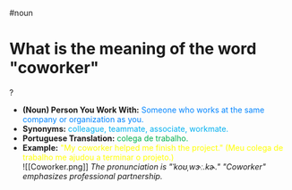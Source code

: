 #noun

# What is the meaning of the word "coworker"  
?
* **(Noun) Person You Work With:** <span style="color:rgb(0, 132, 255)">Someone who works at the same company or organization as you.</span>  
* **Synonyms:** <span style="color:rgb(0, 176, 240)">colleague, teammate, associate, workmate.</span>  
* **Portuguese Translation:** <span style="color:rgb(0, 176, 80)">colega de trabalho.</span>  
* **Example:** <span style="color:rgb(255, 255, 0)">"My coworker helped me finish the project." (Meu colega de trabalho me ajudou a terminar o projeto.)</span>  
![[Coworker.png]]
*The pronunciation is "ˈkoʊˌwɝː.kɚ." "Coworker" emphasizes professional partnership.*  
<!--SR:!2025-06-06,coworker,200-->
